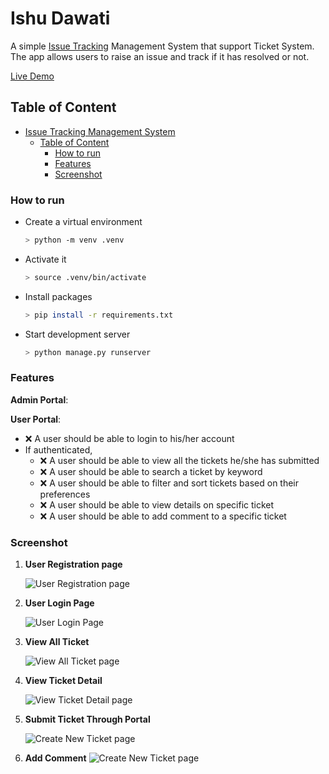 # Ishu Dawati

A simple [Issue Tracking](./) Management System that support Ticket System. The app allows users to raise an issue and track if it has resolved or not.

[Live Demo](./)

## Table of Content

- [Issue Tracking Management System](#issue-tracking-management-system)
  - [Table of Content](#table-of-content)
    - [How to run](#how-to-run)
    - [Features](#features)
    - [Screenshot](#screenshot)

### How to run

- Create a virtual environment

  ```sh
  > python -m venv .venv
  ```

- Activate it

  ```sh
  > source .venv/bin/activate
  ```

- Install packages

  ```sh
  > pip install -r requirements.txt
  ```

- Start development server

  ```sh
  > python manage.py runserver
  ```

### Features

**Admin Portal**:

**User Portal**:

- ❌ A user should be able to login to his/her account
- If authenticated,
  - ❌ A user should be able to view all the tickets he/she has submitted
  - ❌ A user should be able to search a ticket by keyword
  - ❌ A user should be able to filter and sort tickets based on their preferences
  - ❌ A user should be able to view details on specific ticket
  - ❌ A user should be able to add comment to a specific ticket

### Screenshot

1. **User Registration page**

   ![User Registration page](./screenshots/signup-form.png)

2. **User Login Page**

   ![User Login Page](./screenshots/signin-form.png)

3. **View All Ticket**

   ![View All Ticket page](./)

4. **View Ticket Detail**

   ![View Ticket Detail page](./)

5. **Submit Ticket Through Portal**

   ![Create New Ticket page](./)

6. **Add Comment**
   ![Create New Ticket page](./)
